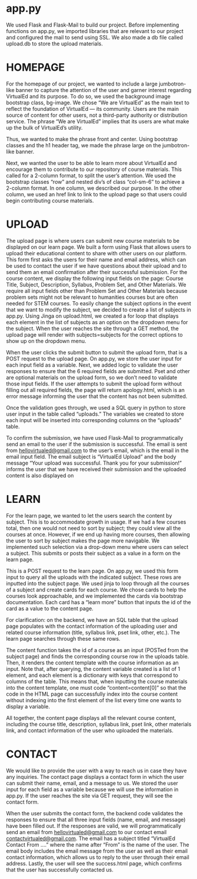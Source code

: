 # app.py
We used Flask and Flask-Mail to build our project. Before implementing functions on app.py, we imported libraries that are relevant to our project and configured the mail to send using SSL. We also made a db file called upload.db to store the upload materials.

# HOMEPAGE

For the homepage of our project, we wanted to include a large jumbotron-like banner to capture the attention of the user and garner 
interest regarding VirtualEd and its purpose. To do so, we used the background image bootstrap class, bg-image. We chose “We are 
VirtualEd” as the main text to reflect the foundation of VirtualEd — its community. Users are the main source of content for other 
users, not a third-party authority or distribution service. The phrase “We are VirtualEd” implies that its users are what make up 
the bulk of VirtualEd’s utility. 

Thus, we wanted to make the phrase front and center. Using bootstrap classes and the h1 header tag, we made the phrase large on the jumbotron-like banner.

Next, we wanted the user to be able to learn more about VirtualEd and encourage them to contribute to our repository of course materials. This called for a 2-column format, to split the user’s attention. We used the bootstrap classes “row” and nested div’s of class “col-sm-6” to achieve a 2-column format. In one column, we described our purpose. In the other column, we used an href link to link to the upload page so that users could begin contributing course materials.

# UPLOAD
The upload page is where users can submit new course materials to be displayed on our learn page. We built a form using Flask that allows users to upload their educational content to share with other users on our platform. This form first asks the users for their name and email address, which can be used to contact the user if we have questions about their upload and to send them an email confirmation after their successful submission. For the course content, we display the following input fields on the page: Course Title, Subject, Description, Syllabus, Problem Set, and Other Materials. We require all input fields other than Problem Set and Other Materials because problem sets might not be relevant to humanities courses but are often needed for STEM courses. To easily change the subject options in the event that we want to modify the subject, we decided to create a list of subjects in app.py. Using Jinga on upload.html, we created a for loop that displays each element in the list of subjects as an option on the dropdown menu for the subject. When the user reaches the site through a GET method, the upload page will render with subjects=subjects for the correct options to show up on the dropdown menu. 

When the user clicks the submit button to submit the upload form, that is a POST request to the upload page. On app.py, we store the user input for each input field as a variable. Next, we added logic to validate the user responses to ensure that the 6 required fields are submitted. Pset and other are optional materials on the upload form, so we don’t need to validate those input fields. If the user attempts to submit the upload form without filling out all required fields, the page will return apology.html, which is an error message informing the user that the content has not been submitted. 

Once the validation goes through, we used a SQL query in python to store user input in the table called “uploads.” The variables we created to store each input will be inserted into corresponding columns on the “uploads” table. 

To confirm the submission, we have used Flask-Mail to programmatically send an email to the user if the submission is successful. The email is sent from hellovirtualed@gmail.com to the user’s email, which is the email in the email input field. The email subject is “VirtualEd Upload” and the body message “Your upload was successful. Thank you for your submission!” informs the user that we have received their submission and the uploaded content is also displayed on 

# LEARN
For the learn page, we wanted to let the users search the content by subject. This is to accommodate growth in usage. If we had 
a few courses total, then one would not need to sort by subject; they could view all the courses at once. However, if we end up 
having more courses, then allowing the user to sort by subject makes the page more navigable. We implemented such selection via 
a drop-down menu where users can select a subject. This submits or posts their subject as a value in a form on the learn page. 

This is a POST request to the learn page. On app.py, we used this form input to query all the uploads with the indicated subject. 
These rows are inputted into the subject page. We used jinja to loop through all the courses of a subject and create cards for 
each course. We chose cards to help the courses look approachable, and we implemented the cards via bootstrap documentation. 
Each card has a “learn more” button that inputs the id of the card as a value to the content page.

For clarification: on the backend, we have an SQL table that the upload page populates with the contact information of the 
uploading user and related course information (title, syllabus link, pset link, other, etc.). The learn page searches through 
these same rows. 

The content function takes the id of a course as an input (POSTed from the subject page) and finds the corresponding course 
row in the uploads table. Then, it renders the content template with the course information as an input. Note that, after 
querying, the content variable created is a list of 1 element, and each element is a dictionary with keys that correspond to 
columns of the table. This means that, when inputting the course materials into the content template, one must code 
“content=content[0]” so that the code in the HTML page can successfully index into the course content without indexing into 
the first element of the list every time one wants to display a variable.

All together, the content page displays all the relevant course content, including the course title, description, syllabus 
link, pset link, other materials link, and contact information of the user who uploaded the materials. 

# CONTACT

We would like to provide the user with a way to reach us in case they have any inquiries. The contact page displays a contact form in which the user can submit their name, email, and a message to us. We stored the user input for each field as a variable because we will use the information in app.py. If the user reaches the site via GET request, they will see the contact form. 

When the user submits the contact form, the backend code validates the responses to ensure that all three input fields (name, email, and message) have been filled out. If the responses are valid, we will programmatically send an email from hellovirtualed@gmail.com to our contact email contactvirtualed@gmail.com. The email has a subject titled “VirtualEd Contact From ….” where the name after “From” is the name of the user. The email body includes the email message from the user as well as their email contact information, which allows us to reply to the user through their email address. Lastly, the user will see the success.html page, which confirms that the user has successfully contacted us. 